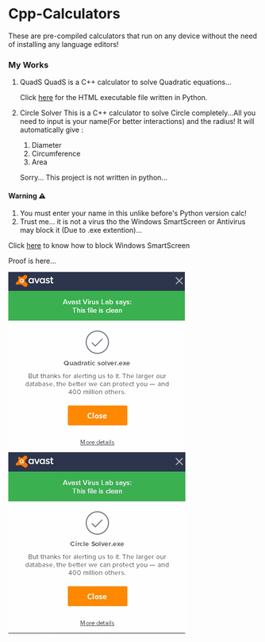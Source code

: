 # Cpp-Calculators
These are pre-compiled calculators that run on any device without the need of installing any language editors!

### My Works
1. QuadS
    QuadS is a C++ calculator to solve Quadratic equations...
    
    Click [here](https://github.com/AmithS01/Mega-Calculators/blob/master/QuadS.HTML) for the HTML executable file written in Python.

2. Circle Solver
    This is a C++ calculator to solve Circle completely...All you need to input is your name(For better interactions) and the radius! It will automatically give :
    1. Diameter 
    2. Circumference 
    3. Area
    
    Sorry... This project is not written in python...


#### Warning ⚠ 
1. You must enter your name in this unlike before's Python version calc!
2. Trust me... it is not a virus tho the Windows SmartScreen or Antivirus may block it (Due to .exe extention)...

Click [here](https://www.windowscentral.com/how-disable-smartscreen-trusted-app-windows-10) to know how to block Windows SmartScreen 

Proof is here...

![Proof For QuadS](https://github.com/AmithS01/Cpp-Calculators/blob/main/Proof%20QUADS.png)
![](https://github.com/AmithS01/Cpp-Calculators/blob/main/Proof%20Circle%20Solver.jpg)
